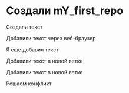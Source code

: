 ﻿# Создали mY_first_repo

Создали текст

Добавили текст через веб-браузер

Я еще добавил текст

Добавили текст в новой ветке

Добавили текст в новой ветке

Решаем конфликт 


